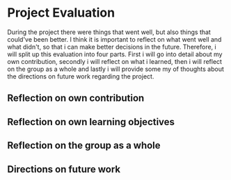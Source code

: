 <h1>Project Evaluation</h1>

During the project there were things that went well, but also things that could've been better. I think it is important to reflect on what went well and what didn't, so that i can make better decisions in the future. Therefore, i will split up this evaluation into four parts. First i will go into detail about my own contribution, secondly i will reflect on what i learned, then i will reflect on the group as a whole and lastly i will provide some my of thoughts about the directions on future work regarding the project.

<h2>Reflection on own contribution</h2>



<h2>Reflection on own learning objectives</h2>



<h2>Reflection on the group as a whole</h2>



<h2>Directions on future work</h2>

